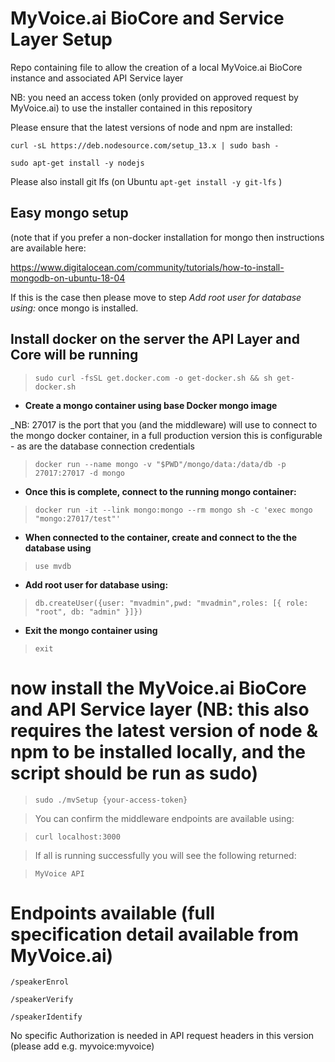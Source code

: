 # MyVoice.ai BioCore and Service Layer Setup

Repo containing file to allow the creation of a local MyVoice.ai BioCore instance and associated API Service layer

NB: you need an access token (only provided on approved request by MyVoice.ai) to use the installer contained in this repository

Please ensure that the latest versions of node and npm are installed:

`curl -sL https://deb.nodesource.com/setup_13.x | sudo bash -`

`sudo apt-get install -y nodejs`


Please also install git lfs (on Ubuntu `apt-get install -y git-lfs` )

## Easy mongo setup

(note that if you prefer a non-docker installation for mongo then instructions are available here:

https://www.digitalocean.com/community/tutorials/how-to-install-mongodb-on-ubuntu-18-04

If this is the case then please move to step _Add root user for database using:_ once mongo is installed.

## Install docker on the server the API Layer and Core will be running

> `sudo curl -fsSL get.docker.com -o get-docker.sh && sh get-docker.sh`

- **Create a mongo container using base Docker mongo image**

_NB: 27017 is the port that you (and the middleware) will use to connect to the mongo docker container, in a full production version this is configurable - as are the database connection credentials

> `docker run --name mongo -v "$PWD"/mongo/data:/data/db -p 27017:27017 -d mongo`

- **Once this is complete, connect to the running mongo container:**

> `docker run -it --link mongo:mongo --rm mongo sh -c 'exec mongo "mongo:27017/test"'`

- **When connected to the container, create and connect to the the database using**

> `use mvdb`

- **Add root user for database using:**

> `db.createUser({user: "mvadmin",pwd: "mvadmin",roles: [{ role: "root", db: "admin" }]})`

- **Exit the mongo container using** 

> `exit`

# now install the MyVoice.ai BioCore and API Service layer (NB: this also requires the latest version of node & npm to be installed locally, and the script should be run as sudo)

> `sudo ./mvSetup {your-access-token}`

> You can confirm the middleware endpoints are available using:

> `curl localhost:3000`

> If all is running successfully you will see the following returned:

> `MyVoice API`

# Endpoints available (full specification detail available from MyVoice.ai)

`/speakerEnrol`

`/speakerVerify`

`/speakerIdentify`

No specific Authorization is needed in API request headers in this version (please add e.g. myvoice:myvoice)


